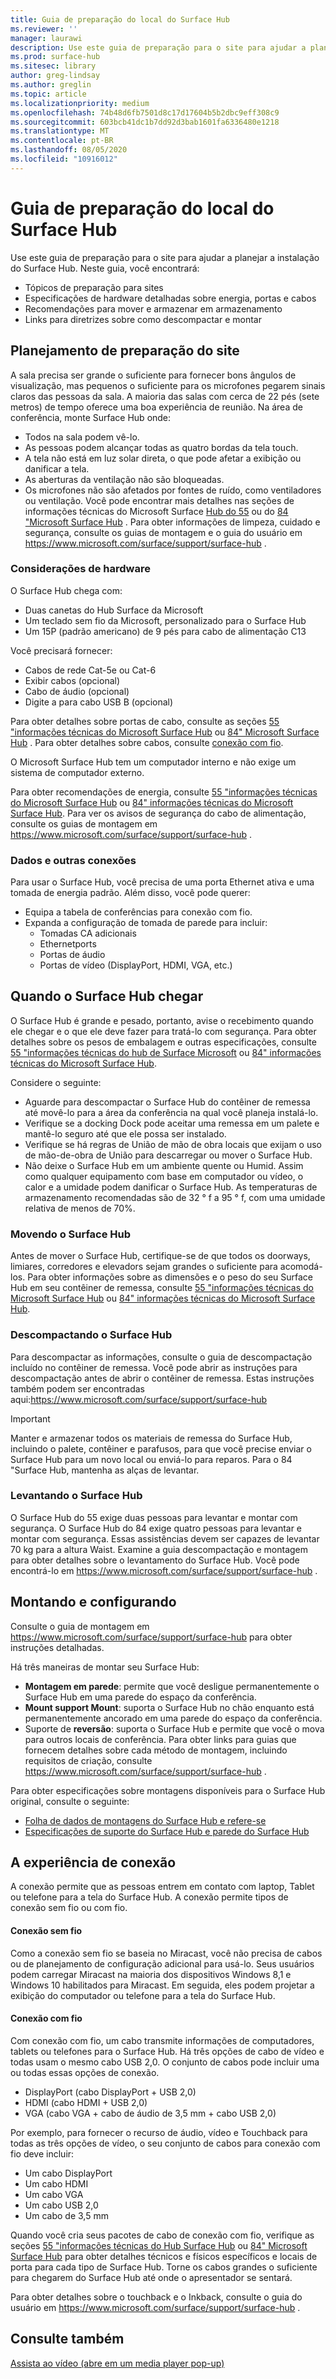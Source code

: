 ```yaml
---
title: Guia de preparação do local do Surface Hub
ms.reviewer: ''
manager: laurawi
description: Use este guia de preparação para o site para ajudar a planejar a instalação do Surface Hub.
ms.prod: surface-hub
ms.sitesec: library
author: greg-lindsay
ms.author: greglin
ms.topic: article
ms.localizationpriority: medium
ms.openlocfilehash: 74b48d6fb7501d8c17d17604b5b2dbc9eff308c9
ms.sourcegitcommit: 603bcb41dc1b7dd92d3bab1601fa6336480e1218
ms.translationtype: MT
ms.contentlocale: pt-BR
ms.lasthandoff: 08/05/2020
ms.locfileid: "10916012"
---
```

# Guia de preparação do local do Surface Hub 

Use este guia de preparação para o site para ajudar a planejar a instalação do Surface Hub. Neste guia, você encontrará: 
- Tópicos de preparação para sites 
- Especificações de hardware detalhadas sobre energia, portas e cabos
- Recomendações para mover e armazenar em armazenamento 
- Links para diretrizes sobre como descompactar e montar 

## Planejamento de preparação do site

A sala precisa ser grande o suficiente para fornecer bons ângulos de visualização, mas pequenos o suficiente para os microfones pegarem sinais claros das pessoas da sala. A maioria das salas com cerca de 22 pés (sete metros) de tempo oferece uma boa experiência de reunião. Na área de conferência, monte Surface Hub onde:

- Todos na sala podem vê-lo.
- As pessoas podem alcançar todas as quatro bordas da tela touch.
- A tela não está em luz solar direta, o que pode afetar a exibição ou danificar a tela.
- As aberturas da ventilação não são bloqueadas.
- Os microfones não são afetados por fontes de ruído, como ventiladores ou ventilação.
Você pode encontrar mais detalhes nas seções de informações técnicas do Microsoft Surface [Hub do 55](surface-hub-technical-55.md) ou do [84 "Microsoft Surface Hub](surface-hub-technical-84.md) .  Para obter informações de limpeza, cuidado e segurança, consulte os guias de montagem e o guia do usuário em https://www.microsoft.com/surface/support/surface-hub .

### Considerações de hardware

O Surface Hub chega com:
- Duas canetas do Hub Surface da Microsoft
- Um teclado sem fio da Microsoft, personalizado para o Surface Hub
- Um 15P (padrão americano) de 9 pés para cabo de alimentação C13

Você precisará fornecer:
- Cabos de rede Cat-5e ou Cat-6
- Exibir cabos (opcional)
- Cabo de áudio (opcional)
- Digite a para cabo USB B (opcional)

Para obter detalhes sobre portas de cabo, consulte as seções [55 "informações técnicas do Microsoft Surface Hub](surface-hub-technical-55.md) ou [84" Microsoft Surface Hub](surface-hub-technical-84.md) . Para obter detalhes sobre cabos, consulte [conexão com fio](#wired). 

O Microsoft Surface Hub tem um computador interno e não exige um sistema de computador externo. 

Para obter recomendações de energia, consulte [55 "informações técnicas do Microsoft Surface Hub](surface-hub-technical-55.md) ou [84" informações técnicas do Microsoft Surface Hub](surface-hub-technical-84.md). Para ver os avisos de segurança do cabo de alimentação, consulte os guias de montagem em https://www.microsoft.com/surface/support/surface-hub .

### Dados e outras conexões

Para usar o Surface Hub, você precisa de uma porta Ethernet ativa e uma tomada de energia padrão. Além disso, você pode querer:

- Equipa a tabela de conferências para conexão com fio.
- Expanda a configuração de tomada de parede para incluir:
    - Tomadas CA adicionais 
    - Ethernetports 
    - Portas de áudio 
    - Portas de vídeo (DisplayPort, HDMI, VGA, etc.) 


## Quando o Surface Hub chegar

O Surface Hub é grande e pesado, portanto, avise o recebimento quando ele chegar e o que ele deve fazer para tratá-lo com segurança. Para obter detalhes sobre os pesos de embalagem e outras especificações, consulte [55 "informações técnicas do hub de Surface Microsoft](surface-hub-technical-55.md) ou [84" informações técnicas do Microsoft Surface Hub](surface-hub-technical-84.md).

Considere o seguinte: 
- Aguarde para descompactar o Surface Hub do contêiner de remessa até movê-lo para a área da conferência na qual você planeja instalá-lo.
- Verifique se a docking Dock pode aceitar uma remessa em um palete e mantê-lo seguro até que ele possa ser instalado.
- Verifique se há regras de União de mão de obra locais que exijam o uso de mão-de-obra de União para descarregar ou mover o Surface Hub.   
- Não deixe o Surface Hub em um ambiente quente ou Humid. Assim como qualquer equipamento com base em computador ou vídeo, o calor e a umidade podem danificar o Surface Hub. As temperaturas de armazenamento recomendadas são de 32 ° f a 95 ° f, com uma umidade relativa de menos de 70%. 

### Movendo o Surface Hub

Antes de mover o Surface Hub, certifique-se de que todos os doorways, limiares, corredores e elevadors sejam grandes o suficiente para acomodá-los. Para obter informações sobre as dimensões e o peso do seu Surface Hub em seu contêiner de remessa, consulte [55 "informações técnicas do Microsoft Surface Hub](surface-hub-technical-55.md) ou [84" informações técnicas do Microsoft Surface Hub](surface-hub-technical-84.md).

### Descompactando o Surface Hub

Para descompactar as informações, consulte o guia de descompactação incluído no contêiner de remessa. Você pode abrir as instruções para descompactação antes de abrir o contêiner de remessa.  Estas instruções também podem ser encontradas aqui:https://www.microsoft.com/surface/support/surface-hub

>[!IMPORTANT]
>Manter e armazenar todos os materiais de remessa do Surface Hub, incluindo o palete, contêiner e parafusos, para que você precise enviar o Surface Hub para um novo local ou enviá-lo para reparos. Para o 84 "Surface Hub, mantenha as alças de levantar. 

### Levantando o Surface Hub

O Surface Hub do 55 exige duas pessoas para levantar e montar com segurança. O Surface Hub do 84 exige quatro pessoas para levantar e montar com segurança. Essas assistências devem ser capazes de levantar 70 kg para a altura Waist. Examine a guia descompactação e montagem para obter detalhes sobre o levantamento do Surface Hub. Você pode encontrá-lo em https://www.microsoft.com/surface/support/surface-hub .

## Montando e configurando

Consulte o guia de montagem em https://www.microsoft.com/surface/support/surface-hub para obter instruções detalhadas. 

Há três maneiras de montar seu Surface Hub:

- **Montagem em parede**: permite que você desligue permanentemente o Surface Hub em uma parede do espaço da conferência.
- **Mount support Mount**: suporta o Surface Hub no chão enquanto está permanentemente ancorado em uma parede do espaço da conferência.
- Suporte de **reversão**: suporta o Surface Hub e permite que você o mova para outros locais de conferência. Para obter links para guias que fornecem detalhes sobre cada método de montagem, incluindo requisitos de criação, consulte https://www.microsoft.com/surface/support/surface-hub .

Para obter especificações sobre montagens disponíveis para o Surface Hub original, consulte o seguinte:

- [Folha de dados de montagens do Surface Hub e refere-se](https://download.microsoft.com/download/5/0/1/501F98D9-1BCC-4448-A1DB-47056CEE33B6/20160711_Surface_Hub_Mounts_and_Stands_Datasheet.pdf)
- [Especificações de suporte do Surface Hub e parede do Surface Hub](https://download.microsoft.com/download/7/A/7/7A75BD0F-5A46-4BCE-B313-A80E47AEB581/20160720_Combined_Stand_Wall_Mount_Drawings.pdf)

## A experiência de conexão

A conexão permite que as pessoas entrem em contato com laptop, Tablet ou telefone para a tela do Surface Hub. A conexão permite tipos de conexão sem fio ou com fio.

#### Conexão sem fio 

Como a conexão sem fio se baseia no Miracast, você não precisa de cabos ou de planejamento de configuração adicional para usá-lo. Seus usuários podem carregar Miracast na maioria dos dispositivos Windows 8,1 e Windows 10 habilitados para Miracast. Em seguida, eles podem projetar a exibição do computador ou telefone para a tela do Surface Hub.

<span id="wired" />

#### Conexão com fio

Com conexão com fio, um cabo transmite informações de computadores, tablets ou telefones para o Surface Hub. Há três opções de cabo de vídeo e todas usam o mesmo cabo USB 2,0. O conjunto de cabos pode incluir uma ou todas essas opções de conexão.

- DisplayPort (cabo DisplayPort + USB 2,0)
- HDMI (cabo HDMI + USB 2,0)
- VGA (cabo VGA + cabo de áudio de 3,5 mm + cabo USB 2,0)

Por exemplo, para fornecer o recurso de áudio, vídeo e Touchback para todas as três opções de vídeo, o seu conjunto de cabos para conexão com fio deve incluir:

- Um cabo DisplayPort 
- Um cabo HDMI
- Um cabo VGA
- Um cabo USB 2,0
- Um cabo de 3,5 mm

Quando você cria seus pacotes de cabo de conexão com fio, verifique as seções [55 "informações técnicas do Hub Surface Hub](surface-hub-technical-55.md) ou [84" Microsoft Surface Hub](surface-hub-technical-84.md) para obter detalhes técnicos e físicos específicos e locais de porta para cada tipo de Surface Hub. Torne os cabos grandes o suficiente para chegarem do Surface Hub até onde o apresentador se sentará.

Para obter detalhes sobre o touchback e o Inkback, consulte o guia do usuário em https://www.microsoft.com/surface/support/surface-hub . 



## Consulte também

[Assista ao vídeo (abre em um media player pop-up)](https://compass.xbox.com/assets/27/aa/27aa7dd7-7cb7-40ea-9bd6-c7de0795f68c.mov?n=04.07.16_installation_video_01_site_readiness.mov)  
